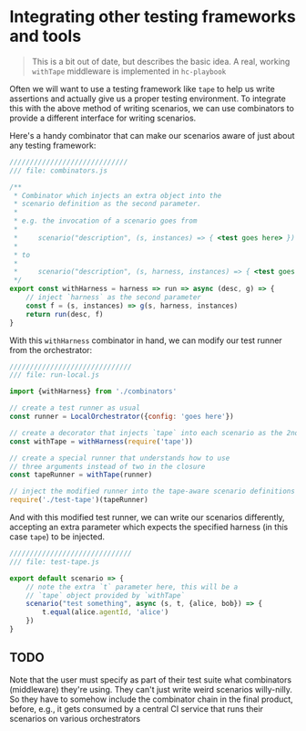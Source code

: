 # Integrating other testing frameworks and tools

> <i class="fa fa-exclamation-triangle"></i> 
> This is a bit out of date, but describes the basic idea. A real, working `withTape` middleware is implemented in `hc-playbook`

Often we will want to use a testing framework like `tape` to help us write assertions and actually give us a proper testing environment. To integrate this with the above method of writing scenarios, we can use combinators to provide a different interface for writing scenarios.

Here's a handy combinator that can make our scenarios aware of just about any testing framework:

```js
/////////////////////////////
/// file: combinators.js

/**
 * Combinator which injects an extra object into the 
 * scenario definition as the second parameter.
 * 
 * e.g. the invocation of a scenario goes from
 *
 *     scenario("description", (s, instances) => { <test goes here> })
 *
 * to
 *
 *     scenario("description", (s, harness, instances) => { <test goes here> })
 */
export const withHarness = harness => run => async (desc, g) => {
    // inject `harness` as the second parameter
    const f = (s, instances) => g(s, harness, instances)
    return run(desc, f)
}
```

With this `withHarness` combinator in hand, we can modify our test runner from the orchestrator:

```js
//////////////////////////////
/// file: run-local.js

import {withHarness} from './combinators'

// create a test runner as usual
const runner = LocalOrchestrator({config: 'goes here'})

// create a decorator that injects `tape` into each scenario as the 2nd argument
const withTape = withHarness(require('tape'))

// create a special runner that understands how to use 
// three arguments instead of two in the closure
const tapeRunner = withTape(runner)

// inject the modified runner into the tape-aware scenario definitions
require('./test-tape')(tapeRunner)
```

And with this modified test runner, we can write our scenarios differently, accepting an extra parameter which expects the specified harness (in this case `tape`) to be injected.

```js
//////////////////////////////
/// file: test-tape.js

export default scenario => {
    // note the extra `t` parameter here, this will be a 
    // `tape` object provided by `withTape`
    scenario("test something", async (s, t, {alice, bob}) => {
        t.equal(alice.agentId, 'alice')
    })
}
```

## TODO

Note that the user must specify as part of their test suite what combinators (middleware) they're using. They can't just write weird scenarios willy-nilly. So they have to somehow include the combinator chain in the final product, before, e.g., it gets consumed by a central CI service that runs their scenarios on various orchestrators